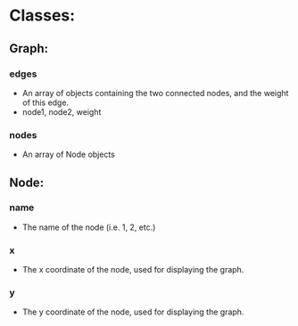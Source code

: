 # Classes:
## Graph:
### edges
- An array of objects containing the two connected nodes, and the weight of this edge.
- node1, node2, weight
### nodes
- An array of Node objects
## Node:
### name
- The name of the node (i.e. 1, 2, etc.)
### x
- The x coordinate of the node, used for displaying the graph.
### y
- The y coordinate of the node, used for displaying the graph.
